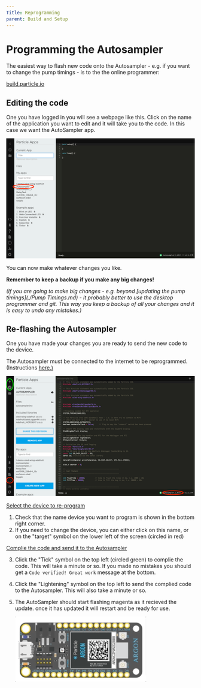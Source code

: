 ```yaml
---
Title: Reprogramming
parent: Build and Setup
---
```


# Programming the Autosampler

The easiest way to flash new code onto the Autosampler - e.g. if you want to change the pump timings - is to the the online programmer:

[build.particle.io](http://build.particle.io)



## Editing the code

One you have logged in you will see a webpage like this. Click on the name of the application you want to edit and it will take you to the code. In this case we want the AutoSampler app.

<img src="../img/buildParticleFirstPage.png"  width="700" />

You can now make whatever changes you like.

 **Remember to keep a backup if you make any big changes!**

*(If you are going to make big changes - e.g. beyond [updating the pump timings](./Pump Timings.md)  - it probably better to use the desktop programmer and git. This way you keep a backup of all your changes and it is easy to undo any mistakes.)*



## Re-flashing the Autosampler

One you have made your changes you are ready to send the new code to the device.

The Autosampler must be connected to the internet to be reprogrammed. (Instructions [here.)](../RemoteOps.md)

<img src="../img/Reflash.png"  width="700" />

<u>Select the device to re-program</u>

1. Check that the name device you want to program is shown in the bottom right corner.
2. If you need to change the device, you can either click on this name, or on the "target" symbol on the lower left of the screen (circled in red)

<u>Complie the code and send it to the Autosampler</u>

3. Click the "Tick" symbol on the top left (circled green) to complie the code. This will take a minute or so.  If you made no mistakes you should get a `Code verified! Great work` message at the bottom.

4. Click the "Lightening" symbol on the top left to send the complied code to the Autosampler. This will also take a minute or so. 

5. The AutoSampler should start flashing magenta as it recieved the update. once it has updated it will restart and be ready for use.

   <img src="../img/otaUpdate.gif" width="350:" />

   